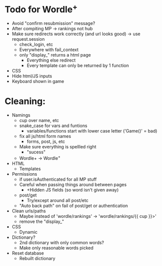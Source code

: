 # Todo for Wordle<sup>+</sup>

- Avoid "confirm resubmission" message?
- After compiting MP -> rankings not hub
- Make sure redirects work correctly (and url looks good) -> use request.session
    - check_login, etc
    - Everywhere with fail_context
    - only "display_" returns a html page
        - Everything else redirect
        - Every template can only be returned by 1 function
- CSS
- Hide html/JS inputs
- Keyboard shown in game

# Cleaning:
- Namings
    - cup over name, etc
    - snake_case for vars and funtions
        - variables/functions start with lower case letter ('Game()' = bad)
    - fix all js/html form names
        - forms, post, js, etc
    - Make sure everything is spellled right
        - "sucess"
    - Wordle+ -> Wordle<sup>+</sup>
- HTML
    - Templates
- Permissions
    - if user.isAuthenticated for all MP stuff
    - Careful when passing things around between pages
        - +Hidden JS fields (so word isn't given away)
    - post/get
        - Try/except around all post/etc
    - "Auto back path" on fail of post/get or authentication
- Clean urls/paths
    - Maybe instead of 'wordle/rankings' -> 'wordle/rankings/{{ cup }}>'
    - remove the "display_"
- CSS
    - Dynamic
- Dictionary?
    - 2nd dictionary with only common words?
    - Make only reasonable words picked
- Reset database
    - Rebuilt dictionary
